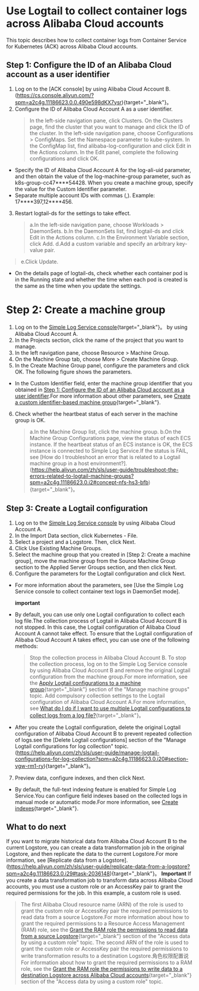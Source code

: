 # Use Logtail to collect container logs across Alibaba Cloud accounts

This topic describes how to collect container logs from Container Service for Kubernetes (ACK) across Alibaba Cloud accounts.

## Step 1: Configure the ID of an Alibaba Cloud account as a user identifier

1. Log on to the [ACK console] by using Alibaba Cloud Account B.(https://cs.console.aliyun.com/?spm=a2c4g.11186623.0.0.490e598dKX7ysr){target="_blank"}。
2. Configure the ID of Alibaba Cloud Account A as a user identifier.
   > In the left-side navigation pane, click Clusters.
   > On the Clusters page, find the cluster that you want to manage and click the ID of the cluster.
   > In the left-side navigation pane, choose Configurations > ConfigMaps.
   > Set the Namespace parameter to kube-system. In the ConfigMap list, find alibaba-log-configuration and click Edit in the Actions column.
   > In the Edit panel, complete the following configurations and click OK.

- Specify the ID of Alibaba Cloud Account A for the log-ali-uid parameter, and then obtain the value of the log-machine-group parameter, such as k8s-group-cc47\*\*\*\*54428. When you create a machine group, specify the value for the Custom Identifier parameter.
- Separate multiple account IDs with commas (,). Example: 17\***\*397,12\*\***456.


3. Restart logtail-ds for the settings to take effect.

   > a.In the left-side navigation pane, choose Workloads > DaemonSets.
   > b.In the DaemonSets list, find logtail-ds and click Edit in the Actions column.
   > c.In the Environment Variable section, click Add.
   > d.Add a custom variable and specify an arbitrary key-value pair.
> e.Click Update.

- On the details page of logtail-ds, check whether each container pod is in the Running state and whether the time when each pod is created is the same as the time when you update the settings.


# Step 2: Create a machine group

1. Log on to the [Simple Log Service console](https://account.alibabacloud.com/login/login.htm?oauth_callback=https://sls.console.aliyun.com/?spm=a2c4g.11186623.0.0.490e598dKX7ysr){target="_blank"}。 by using Alibaba Cloud Account A.
2. In the Projects section, click the name of the project that you want to manage.
3. In the left navigation pane, choose Resource > Machine Group.
4. On the Machine Group tab, choose More > Create Machine Group.
5. In the Create Machine Group panel, configure the parameters and click OK. The following figure shows the parameters.

- In the Custom Identifier field, enter the machine group identifier that you obtained in [Step 1: Configure the ID of an Alibaba Cloud account as a user identifier](./aliyunAcountlog.md).For more information about other parameters, see [Create a custom identifier-based machine group](https://help.aliyun.com/zh/sls/user-guide/create-a-custom-identifier-based-machine-group?spm=a2c4g.11186623.0.i1#concept-gyy-k3q-zdb){target="_blank"}.


6. Check whether the heartbeat status of each server in the machine group is OK.

   > a.In the Machine Group list, click the machine group.
   > b.On the Machine Group Configurations page, view the status of each ECS instance.
   > If the heartbeat status of an ECS instance is OK, the ECS instance is connected to Simple Log Service.If the status is FAIL, see [How do I troubleshoot an error that is related to a Logtail machine group in a host environment?].(https://help.aliyun.com/zh/sls/user-guide/troubleshoot-the-errors-related-to-logtail-machine-groups?spm=a2c4g.11186623.0.i2#concept-nfs-hs3-bfb){target="_blank"}。

## Step 3: Create a Logtail configuration

1. Log on to the [Simple Log Service console](https://sls.console.aliyun.com/?spm=a2c4g.11186623.0.0.1eae598dLCgNTM) by using Alibaba Cloud Account A.
2. In the Import Data section, click Kubernetes - File.
3. Select a project and a Logstore. Then, click Next.
4. Click Use Existing Machine Groups.
5. Select the machine group that you created in [Step 2: Create a machine group], move the machine group from the Source Machine Group section to the Applied Server Groups section, and then click Next.
6. Configure the parameters for the Logtail configuration and click Next.

- For more information about the parameters, see [Use the Simple Log Service console to collect container text logs in DaemonSet mode].

  **important**

- By default, you can use only one Logtail configuration to collect each log file.The collection process of Logtail in Alibaba Cloud Account B is not stopped. In this case, the Logtail configuration of Alibaba Cloud Account A cannot take effect. To ensure that the Logtail configuration of Alibaba Cloud Account A takes effect, you can use one of the following methods:
  > Stop the collection process in Alibaba Cloud Account B. To stop the collection process, log on to the Simple Log Service console by using Alibaba Cloud Account B and remove the original Logtail configuration from the machine group.For more information, see the [Apply Logtail configurations to a machine group](https://help.aliyun.com/zh/sls/user-guide/manage-machine-groups?spm=a2c4g.11186623.0.i19#section-gqq-rp1-ry){target="_blank"} section of the "Manage machine groups" topic.
  > Add compulsory collection settings to the Logtail configuration of Alibaba Cloud Account A.For more information, see [What do I do if I want to use multiple Logtail configurations to collect logs from a log file?](https://help.aliyun.com/zh/sls/user-guide/what-do-i-do-if-i-want-to-use-multiple-logtail-configurations-to-collect-logs-from-a-log-file?spm=a2c4g.11186623.0.i21#concept-2180900){target="_blank"}。
- After you create the Logtail configuration, delete the original Logtail configuration of Alibaba Cloud Account B to prevent repeated collection of logs.see the [Delete Logtail configurations] section of the "Manage Logtail configurations for log collection" topic.(https://help.aliyun.com/zh/sls/user-guide/manage-logtail-configurations-for-log-collection?spm=a2c4g.11186623.0.i20#section-vgw-rm1-ry){target="_blank"}。

7. Preview data, configure indexes, and then click Next.

- By default, the full-text indexing feature is enabled for Simple Log Service.You can configure field indexes based on the collected logs in manual mode or automatic mode.For more information, see [Create indexes](https://help.aliyun.com/zh/sls/user-guide/create-indexes?spm=a2c4g.11186623.0.i24#task-jqz-v55-cfb){target="_blank"}.

## What to do next

If you want to migrate historical data from Alibaba Cloud Account B to the current Logstore, you can create a data transformation job in the original Logstore, and then replicate the data to the current Logstore.For more information, see [Replicate data from a Logstore].(https://help.aliyun.com/zh/sls/user-guide/replicate-data-from-a-logstore?spm=a2c4g.11186623.0.i29#task-2036148){target="_blank"}。
**Important** If you create a data transformation job to transform data across Alibaba Cloud accounts, you must use a custom role or an AccessKey pair to grant the required permissions for the job. In this example, a custom role is used.

> The first Alibaba Cloud resource name (ARN) of the role is used to grant the custom role or AccessKey pair the required permissions to read data from a source Logstore.For more information about how to grant the required permissions to a Resource Access Management (RAM) role, see the [Grant the RAM role the permissions to read data from a source Logstore](https://help.aliyun.com/zh/sls/user-guide/access-data-by-using-a-custom-role?spm=a2c4g.11186623.0.i37#section-wms-rsm-fgd){target="_blank"} section of the "Access data by using a custom role" topic.
> The second ARN of the role is used to grant the custom role or AccessKey pair the required permissions to write transformation results to a destination Logstore.角色权限配置说 For information about how to grant the required permissions to a RAM role, see the [Grant the RAM role the permissions to write data to a destination Logstore across Alibaba Cloud accounts](https://help.aliyun.com/zh/sls/user-guide/access-data-by-using-a-custom-role?spm=a2c4g.11186623.0.i41#section-5y6-5dk-etx){target="_blank"} section of the "Access data by using a custom role" topic.

